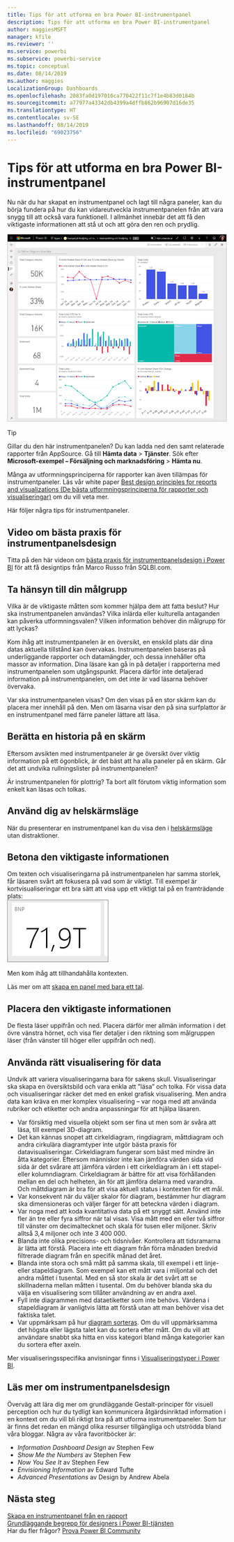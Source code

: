 ```yaml
---
title: Tips för att utforma en bra Power BI-instrumentpanel
description: Tips för att utforma en bra Power BI-instrumentpanel
author: maggiesMSFT
manager: kfile
ms.reviewer: ''
ms.service: powerbi
ms.subservice: powerbi-service
ms.topic: conceptual
ms.date: 08/14/2019
ms.author: maggies
LocalizationGroup: Dashboards
ms.openlocfilehash: 2083fa0d197010ca770422f11c7f1e4b83d0184b
ms.sourcegitcommit: a77977a43342db4399a4dffb862b96907d16de35
ms.translationtype: HT
ms.contentlocale: sv-SE
ms.lasthandoff: 08/14/2019
ms.locfileid: "69023756"
---
```

# <a name="tips-for-designing-a-great-power-bi-dashboard"></a>Tips för att utforma en bra Power BI-instrumentpanel
Nu när du har skapat en instrumentpanel och lagt till några paneler, kan du börja fundera på hur du kan vidareutveckla instrumentpanelen från att vara snygg till att också vara funktionell. I allmänhet innebär det att få den viktigaste informationen att stå ut och att göra den ren och prydlig.

![Exempelinstrumentpanel för marknadsföring och försäljning](media/service-dashboards-design-tips/power-bi-marketing-sample-dashboard.png)

> [!TIP]
> Gillar du den här instrumentpanelen? Du kan ladda ned den samt relaterade rapporter från AppSource. Gå till **Hämta data** > **Tjänster**. Sök efter **Microsoft-exempel – Försäljning och marknadsföring** > **Hämta nu**.

Många av utformningsprinciperna för rapporter kan även tillämpas för instrumentpaneler. Läs vår white paper [Best design principles for reports and visualizations (De bästa utformningsprinciperna för rapporter och visualiseringar)](visuals/power-bi-visualization-best-practices.md) om du vill veta mer.

Här följer några tips för instrumentpaneler.

## <a name="dashboard-design-best-practices-video"></a>Video om bästa praxis för instrumentpanelsdesign

Titta på den här videon om [bästa praxis för instrumentpanelsdesign i Power BI](https://www.youtube.com/watch?v=-tdkUYrzrio) för att få designtips från Marco Russo från SQLBI.com.

## <a name="consider-your-audience"></a>Ta hänsyn till din målgrupp
Vilka är de viktigaste måtten som kommer hjälpa dem att fatta beslut? Hur ska instrumentpanelen användas? Vilka inlärda eller kulturella antaganden kan påverka utformningsvalen? Vilken information behöver din målgrupp för att lyckas?

Kom ihåg att instrumentpanelen är en översikt, en enskild plats där dina datas aktuella tillstånd kan övervakas. Instrumentpanelen baseras på underliggande rapporter och datamängder, och dessa innehåller ofta massor av information. Dina läsare kan gå in på detaljer i rapporterna med instrumentpanelen som utgångspunkt. Placera därför inte detaljerad information på instrumentpanelen, om det inte är vad läsarna behöver övervaka.

Var ska instrumentpanelen visas? Om den visas på en stor skärm kan du placera mer innehåll på den. Men om läsarna visar den på sina surfplattor är en instrumentpanel med färre paneler lättare att läsa.

## <a name="tell-a-story-on-one-screen"></a>Berätta en historia på en skärm
Eftersom avsikten med instrumentpaneler är ge översikt över viktig information på ett ögonblick, är det bäst att ha alla paneler på en skärm. Går det att undvika rullningslister på instrumentpanelen?

Är instrumentpanelen för plottrig?  Ta bort allt förutom viktig information som enkelt kan läsas och tolkas.

## <a name="make-use-of-full-screen-mode"></a>Använd dig av helskärmsläge
När du presenterar en instrumentpanel kan du visa den i [helskärmsläge](consumer/end-user-focus.md) utan distraktioner.

## <a name="accent-the-most-important-information"></a>Betona den viktigaste informationen
Om texten och visualiseringarna på instrumentpanelen har samma storlek, får läsaren svårt att fokusera på vad som är viktigt. Till exempel är kortvisualiseringar ett bra sätt att visa upp ett viktigt tal på en framträdande plats:  
![Kortvisualisering](media/service-dashboards-design-tips/pbi_card.png)

Men kom ihåg att tillhandahålla kontexten.  

Läs mer om att [skapa en panel med bara ett tal](visuals/power-bi-visualization-card.md).

## <a name="place-the-most-important-information"></a>Placera den viktigaste informationen
De flesta läser uppifrån och ned. Placera därför mer allmän information i det övre vänstra hörnet, och visa fler detaljer i den riktning som målgruppen läser (från vänster till höger eller uppifrån och ned).

## <a name="use-the-right-visualization-for-the-data"></a>Använda rätt visualisering för data
Undvik att variera visualiseringarna bara för sakens skull.  Visualiseringar ska skapa en översiktsbild och vara enkla att ”läsa” och tolka.  För vissa data och visualiseringar räcker det med en enkel grafisk visualisering. Men andra data kan kräva en mer komplex visualisering – var noga med att använda rubriker och etiketter och andra anpassningar för att hjälpa läsaren.  

* Var försiktig med visuella objekt som ser fina ut men som är svåra att läsa, till exempel 3D-diagram. 
* Det kan kännas snopet att cirkeldiagram, ringdiagram, måttdiagram och andra cirkulära diagramtyper inte utgör bästa praxis för datavisualiseringar. Cirkeldiagram fungerar som bäst med mindre än åtta kategorier. Eftersom människor inte kan jämföra värden sida vid sida är det svårare att jämföra värden i ett cirkeldiagram än i ett stapel- eller kolumndiagram. Cirkeldiagram är bättre för att visa förhållanden mellan en del och helheten, än för att jämföra delarna med varandra. Och måttdiagram är bra för att visa aktuell status i kontexten för ett mål.
* Var konsekvent när du väljer skalor för diagram, bestämmer hur diagram ska dimensioneras och väljer färger för att beteckna värden i diagram.
* Var noga med att koda kvantitativa data på ett snyggt sätt. Använd inte fler än tre eller fyra siffror när tal visas. Visa mått med en eller två siffror till vänster om decimaltecknet och skala för tusen eller miljoner. Skriv alltså 3,4 miljoner och inte 3 400 000.
* Blanda inte olika precisions- och tidsnivåer. Kontrollera att tidsramarna är lätta att förstå. Placera inte ett diagram från förra månaden bredvid filtrerade diagram från en specifik månad det året.
* Blanda inte stora och små mått på samma skala, till exempel i ett linje- eller stapeldiagram. Som exempel kan ett mått vara i miljontal och det andra måttet i tusental. Med en så stor skala är det svårt att se skillnaderna mellan måtten i tusental. Om du behöver blanda ska du välja en visualisering som tillåter användning av en andra axel.
* Fyll inte diagrammen med dataetiketter som inte behövs. Värdena i stapeldiagram är vanligtvis lätta att förstå utan att man behöver visa det faktiska talet.
* Var uppmärksam på hur [diagram sorteras](consumer/end-user-change-sort.md). Om du vill uppmärksamma det högsta eller lägsta talet kan du sortera efter mått. Om du vill att användare snabbt ska hitta en viss kategori bland många kategorier kan du sortera efter axeln.  

Mer visualiseringsspecifika anvisningar finns i [Visualiseringstyper i Power BI](visuals/power-bi-visualization-types-for-reports-and-q-and-a.md).  

## <a name="learn-more-about-dashboard-design"></a>Läs mer om instrumentpanelsdesign
Överväg att lära dig mer om grundläggande Gestalt-principer för visuell perception och hur du tydligt kan kommunicera åtgärdsinriktad information i en kontext om du vill bli riktigt bra på att utforma instrumentpaneler. Som tur är finns det redan en mängd olika resurser tillgängliga och utströdda bland våra bloggar. Några av våra favoritböcker är:

* *Information Dashboard Design* av Stephen Few  
* *Show Me the Numbers* av Stephen Few  
* *Now You See It* av Stephen Few  
* *Envisioning Information* av Edward Tufte  
* *Advanced Presentations* av Design by Andrew Abela   

## <a name="next-steps"></a>Nästa steg
[Skapa en instrumentpanel från en rapport](service-dashboard-create.md)  
[Grundläggande begrepp för designers i Power BI-tjänsten](service-basic-concepts.md)  
Har du fler frågor? [Prova Power BI Community](http://community.powerbi.com/)
